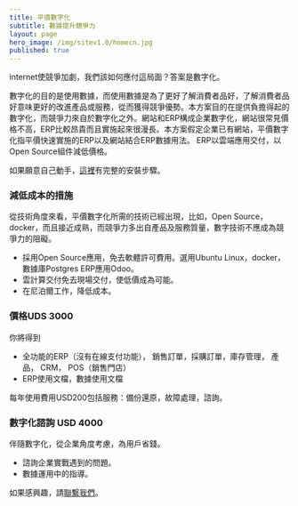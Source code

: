 ```yaml
---
title: 平價數字化
subtitle: 數據提升競爭力
layout: page
hero_image: /img/sitev1.0/homecn.jpg
published: true
---
```


internet使競爭加劇，我們該如何應付這局面？答案是數字化。

數字化的目的是使用數據，而使用數據是為了更好了解消費者品好，了解消費者品好意味更好的改進產品或服務，從而獲得競爭優勢。本方案目的在提供負擔得起的數字化，而競爭力來自於數字化之外。網站和ERP構成企業數字化，網站很常見價格不高，ERP比較昂貴而且實施起來很漫長。本方案假定企業已有網站，平價數字化指平價快速實施的ERP以及網站結合ERP數據用法。 ERP以雲端應用交付，以Open Source組件減低價格。

如果願意自己動手，[這裡](https://github.com/tacticlink/cheapdigital)有完整的安裝步驟。

### 減低成本的措施

從技術角度來看，平價數字化所需的技術已經出現，比如，Open Source，docker，而且接近成熟，而競爭力多出自產品及服務質量，數字技術不應成為競爭力的阻礙。

- 採用Open Source應用，免去軟體許可費用。選用Ubuntu Linux，docker，數據庫Postgres ERP應用Odoo。
- 雲計算交付免去現場交付，使低價成為可能。
- 在尼泊爾工作，降低成本。

### 價格UDS 3000

你將得到

- 全功能的ERP（沒有在線支付功能）， 銷售訂單，採購訂單，庫存管理， 產品， CRM， POS（銷售門店）
- ERP使用文檔，數據使用文檔

每年使用費用USD200包括服務：備份還原，故障處理，諮詢。

### 數字化諮詢 USD 4000

伴隨數字化，從企業角度考慮，為用戶省錢。

- 諮詢企業實戰遇到的問題。
- 數據運用中的指導。

如果感興趣，請[聯繫我們](/contact)。 
